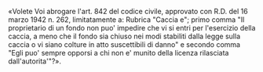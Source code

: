 «Volete Voi abrogare l'art. 842 del  codice  civile,  approvato
con R.D. del 16 marzo 1942 n. 262, limitatamente a:  Rubrica  "Caccia
e"; primo comma "Il proprietario di un fondo non puo' impedire che vi
si entri per l'esercizio della caccia, a meno che il fondo sia chiuso
nei modi stabiliti dalla legge sulla caccia o  vi  siano  colture  in
atto suscettibili di danno" e secondo comma "Egli puo' sempre opporsi
a chi non e' munito della licenza rilasciata dall'autorita'"?».

